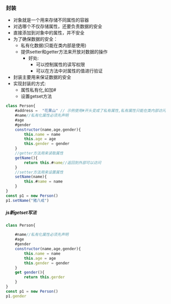 ### 封装

- 对象就是一个用来存储不同属性的容器
- 对选哪个不仅存储属性，还要负责数据的安全
- 直接添加到对象中的属性，并不安全
- 为了确保数据的安全：
  - 私有化数据(只能在类内部是使用)
  - 提供setter和getter方法来开放对数据的操作
    - 好处:
      - 可以控制属性的读写权限
      - 可以在方法中对属性的值进行验证
- 封装主要用来保证数据的安全
- 实现封装的方式:
  - 属性私有化,如加#
  - 设置getset方法


```js
class Person{
    #address =  "花果山" // 示例使用#开头变成了私有属性,私有属性只能在类内部访问
    #name//私有化属性必须先声明
    #age
    #gender
    constructor(name,age,gender){
        this.name = name
        this.age = age
        this.gender = gender
    }
    //getter方法用来读取属性
    getName(){
        return this.#name//返回到外部可以访问
    }
    //setter方法用来设置属性
    setName(name){
        this.#name = name
    }
}
const p1 = new Person()
p1.setName("猪八戒")
```

##### js新getset写法

```js
class Person{
   
    #name//私有化属性必须先声明
    #age
    #gender
    constructor(name,age,gender){
        this.name = name
        this.age = age
        this.gender = gender
    }
	get gender(){
        return this.gerder
    }
}
const p1 = new Person()
p1.gender
```

